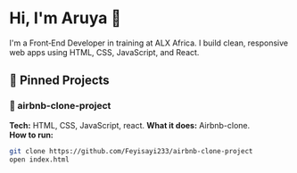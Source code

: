 # Hi, I'm Aruya 👋

I'm a Front‑End Developer in training at ALX Africa.
I build clean, responsive web apps using HTML, CSS, JavaScript, and React.

## 🚩 Pinned Projects

### 📱 airbnb-clone-project  
**Tech:** HTML, CSS, JavaScript, react. 
**What it does:** Airbnb-clone.  
**How to run:**
```bash
git clone https://github.com/Feyisayi233/airbnb-clone-project
open index.html
